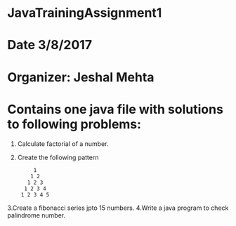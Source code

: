 # JavaTrainingAssignment1
# Date 3/8/2017
# Organizer: Jeshal Mehta

# Contains one java file with solutions to following problems:

1. Calculate factorial of a number.
2. Create the following pattern

            1
           1 2
          1 2 3
         1 2 3 4
        1 2 3 4 5

3.Create a fibonacci series jpto 15 numbers.
4.Write a java program to check palindrome number.
